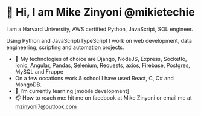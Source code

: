 # 👋 Hi, I am Mike Zinyoni @mikietechie

I am a Harvard University, AWS certified Python, JavaScript, SQL engineer.

Using Python and JavaScript/TypeScript I work on web development, data engineering, scripting and automation projects.

- 👀 My technologies of choice are Django, NodeJS, Express, SocketIo, Ionic, Angular, Pandas, Selenium, Requests, axios, Firebase, Postgres, MySQL and Frappe
- On a few occations work & school I have used React, C, C# and MongoDB.
- 🌱 I’m currently learning [mobile development]
- 📫 How to reach me: hit me on facebook at Mike Zinyoni or email me at mzinyoni7@outlook.com

